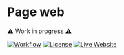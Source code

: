 # Page web

:warning: Work in progress :warning:

[![Workflow](https://img.shields.io/github/workflow/status/ythepaut/webpage/Test/master?style=for-the-badge)](#)
[![License](https://img.shields.io/github/license/ythepaut/webpage?style=for-the-badge)](https://github.com/PrivacyOrientedCloud/website/blob/master/LICENSE)
[![Live Website](https://img.shields.io/website?down_color=red&down_message=Unavailable&label=Live%20Website&style=for-the-badge&up_color=green&up_message=Online&url=https%3A%2F%2Fwww.ythepaut.com%2F)](https://www.ythepaut.com/)

